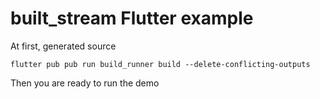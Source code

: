 # built_stream Flutter example

At first, generated source

`flutter pub pub run build_runner build --delete-conflicting-outputs`

Then you are ready to run the demo